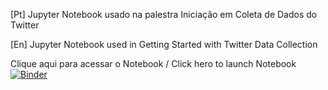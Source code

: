 [Pt]
Jupyter Notebook usado na palestra Iniciação em Coleta de Dados do Twitter

[En]
Jupyter Notebook used in Getting Started with Twitter Data Collection

Clique aqui para acessar o Notebook / Click hero to launch Notebook
[![Binder](https://mybinder.org/badge.svg)](https://mybinder.org/v2/gh/NewtonGaliza/Iniciacao_em_Coleta_de_Dados_do_Twitter/master)
